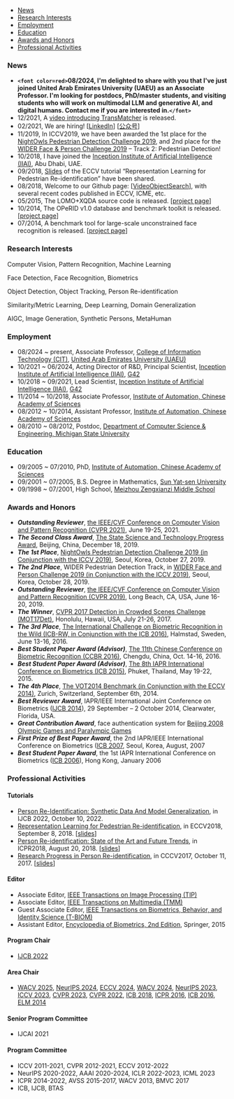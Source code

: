 * [News](#News)
* [Research Interests](#research-interests)
* [Employment](#Employment)
* [Education](#Education)
* [Awards and Honors](#awards-and-Honors)
* [Professional Activities](#professional-activities)

### News

* **`<font color=red>`08/2024, I'm delighted to share with you that I've just joined United Arab Emirates University (UAEU) as an Associate Professor. I'm looking for postdocs, PhD/master students, and visiting students who will work on multimodal LLM and generative AI, and digital humans. Contact me if you are interested in.`</font>`**
* 12/2021, A [video introducing TransMatcher](https://slideslive.com/38966920) is released.
* 02/2021, We are hiring! [[LinkedIn](https://www.linkedin.com/hiring/jobs/2425922397/detail/)] [[公众号](https://mp.weixin.qq.com/s/G-Cja7ngMYskFyCj6CTVdg)]
* 11/2019, In ICCV2019, we have been awarded the 1st place for the [NightOwls Pedestrian Detection Challenge 2019](https://www.nightowls-dataset.org/nightowls-competition-2019/), and 2nd place for the [WIDER Face &amp; Person Challenge 2019](https://wider-challenge.org/2019.html) – Track 2: Pedestrian Detection!
* 10/2018, I have joined the [Inception Institute of Artificial Intelligence (IIAI)](http://www.inceptioniai.org/), Abu Dhabi, UAE.
* 09/2018, [Slides](doc/prid.turtorial.eccv2018.pdf) of the ECCV tutorial “Representation Learning for Pedestrian Re-identification” have been shared.
* 08/2018, Welcome to our Github page: [[VideoObjectSearch](https://github.com/VideoObjectSearch)], with several recent codes published in ECCV, ICME, etc.
* 05/2015, The LOMO+XQDA source code is released. [[project page](projects/Person_Re-identification_by_Local_Maximal_Occurrence_Representation_and_Metric_Learning.md)]
* 10/2014, The OPeRID v1.0 database and benchmark toolkit is released. [[project page](projects/Open-set_Person_Re-identification_Database_and_Evaluation_v1.0.md)]
* 07/2014, A benchmark tool for large-scale unconstrained face recognition is released. [[project page](projects/Benchmark_of_Large-scale_Unconstrained_Face_Recognition.md)]

### Research Interests

Computer Vision, Pattern Recognition, Machine Learning

Face Detection, Face Recognition, Biometrics

Object Detection, Object Tracking, Person Re-identification

Similarity/Metric Learning, Deep Learning, Domain Generalization

AIGC, Image Generation, Synthetic Persons, MetaHuman

### Employment

* 08/2024 ~ present, Associate Professor, [College of Information Technology (CIT)](https://www.uaeu.ac.ae/en/cit/), [United Arab Emirates University (UAEU)](https://www.uaeu.ac.ae/)
* 10/2021 ~ 06/2024, Acting Director of R&D, Principal Scientist, [Inception Institute of Artificial Intelligence (IIAI)](http://www.inceptioniai.org/), [G42](https://g42.ai/)
* 10/2018 ~ 09/2021, Lead Scientist, [Inception Institute of Artificial Intelligence (IIAI)](http://www.inceptioniai.org/), [G42](https://g42.ai/)
* 11/2014 ~ 10/2018, Associate Professor, [Institute of Automation, Chinese Academy of Sciences](http://www.ia.ac.cn/)
* 08/2012 ~ 10/2014, Assistant Professor, [Institute of Automation, Chinese Academy of Sciences](http://www.ia.ac.cn/)
* 08/2010 ~ 08/2012, Postdoc, [Department of Computer Science &amp; Engineering, Michigan State University](http://www.cse.msu.edu/)

### Education

* 09/2005 ~ 07/2010, PhD, [Institute of Automation, Chinese Academy of Sciences](http://www.ia.ac.cn/)
* 09/2001 ~ 07/2005, B.S. Degree in Mathematics, [Sun Yat-sen University](http://www.sysu.edu.cn/)
* 09/1998 ~ 07/2001, High School, [Meizhou Zengxianzi Middle School](http://www.mzxz.cn/)

### Awards and Honors

* ***Outstanding Reviewer***, [the IEEE/CVF Conference on Computer Vision and Pattern Recognition (CVPR 2021)](http://cvpr2021.thecvf.com/node/184), June 19-25, 2021.
* ***The Second Class Award***, [The State Science and Technology Progress Award](http://www.most.gov.cn/ztzl/gjkxjsjldh/jldh2019/jldh19jlgg/202001/t20200103_150916.htm), Beijing, China, December 18, 2019.
* ***The 1st Place***, [NightOwls Pedestrian Detection Challenge 2019 (in Conjunction with the ICCV 2019)](https://sites.google.com/view/cvrsuad/), Seoul, Korea, October 27, 2019.
* ***The 2nd Place***, WIDER Pedestrian Detection Track, in [WIDER Face and Person Challenge 2019 (in Conjunction with the ICCV 2019)](http://wider-challenge.org/2019.html), Seoul, Korea, October 28, 2019.
* ***Outstanding Reviewer***, [the IEEE/CVF Conference on Computer Vision and Pattern Recognition (CVPR 2019)](http://cvpr2019.thecvf.com/files/CVPR_2019_Program_Guide.pdf), Long Beach, CA, USA, June 16-20, 2019.
* ***The Winner***, [CVPR 2017 Detection in Crowded Scenes Challenge (MOT17Det)](https://motchallenge.net/workshops/bmtt-pets2017/tracking.html), Honolulu, Hawaii, USA, July 21-26, 2017.
* ***The 3rd Place***, [The International Challenge on Biometric Recognition in the Wild (ICB-RW, in Conjunction with the ICB 2016)](http://icbrw.di.ubi.pt/), Halmstad, Sweden, June 13-16, 2016.
* ***Best Student Paper Award (Advisor)***, [The 11th Chinese Conference on Biometric Recognition (CCBR 2016)](http://www.wisesoft.com.cn/ccbr2016/), Chengdu, China, Oct. 14-16, 2016.
* ***Best Student Paper Award (Advisor)***, [The 8th IAPR International Conference on Biometrics (ICB 2015)](http://icb2015.org/), Phuket, Thailand, May 19-22, 2015.
* ***The 4th Place***, [The VOT2014 Benchmark (in Conjunction with the ECCV 2014)](http://votchallenge.net/vot2014/), Zurich, Switzerland, September 6th, 2014.
* ***Best Reviewer Award***, IAPR/IEEE International Joint Conference on Biometrics ([IJCB 2014](http://ijcb2014.org/)), 29 September – 2 October 2014, Clearwater, Florida, USA.
* ***Great Contribution Award***, face authentication system for [Beijing 2008 Olympic Games and Paralympic Games](http://www.beijing2008.cn/English/)
* ***First Prize of Best Paper Award***, the 2nd IAPR/IEEE International Conference on Biometrics ([ICB 2007](http://image.korea.ac.kr/ICB2007/), Seoul, Korea, August, 2007
* ***Best Student Paper Award***, the 1st IAPR International Conference on Biometrics ([ICB 2006](http://www4.comp.polyu.edu.hk/~icba/)), Hong Kong, January 2006

### Professional Activities

#### Tutorials

* [Person Re-Identification: Synthetic Data And Model Generalization](https://ieee-biometrics.org/ijcb2022/#/tutorials), in IJCB 2022, October 10, 2022.
* [Representation Learning for Pedestrian Re-identification](https://eccv2018.org/program/workshops_tutorials/), in ECCV2018, September 8, 2018. [[slides](doc/prid.turtorial.eccv2018.pdf)]
* [Person Re-identification: State of the Art and Future Trends](https://iapr.org/archives/icpr2018/index.php%3Fm=content&c=index&a=show&catid=47&id=6.html), in ICPR2018, August 20, 2018. [[slides](https://liaosc.files.wordpress.com/2019/01/prid.turtorial.icpr2018.pdf)]
* [Research Progress in Person Re-identification](https://mp.weixin.qq.com/s/sLrCdh5bqLWnduCSLMuRCg), in CCCV2017, October 11, 2017. [[slides](https://liaosc.files.wordpress.com/2019/01/prid.turtorial.cccv2017.pdf)]

#### Editor

* Associate Editor, [IEEE Transactions on Image Processing (TIP)](https://signalprocessingsociety.org/publications-resources/ieee-transactions-image-processing)
* Associate Editor, [IEEE Transactions on Multimedia (TMM)](https://signalprocessingsociety.org/publications-resources/ieee-transactions-multimedia)
* Guest Associate Editor, [IEEE Transactions on Biometrics, Behavior, and Identity Science (T-BIOM)](https://tbiom.ieee-biometrics.org/)
* Assistant Editor, [Encyclopedia of Biometrics, 2nd Edition](http://refworks.springer.com/biometrics), Springer, 2015

#### Program Chair

* [IJCB 2022](https://ijcb2022.org/#/)

#### Area Chair

* [WACV 2025](https://wacv2025.thecvf.com/), [NeurIPS 2024](https://neurips.cc/Conferences/2024), [ECCV 2024](https://eccv2024.ecva.net/), [WACV 2024](https://wacv2024.thecvf.com/), [NeurIPS 2023](https://neurips.cc/Conferences/2023), [ICCV 2023](http://iccv2023.thecvf.com/), [CVPR 2023](http://cvpr2023.thecvf.com/), [CVPR 2022](http://cvpr2022.thecvf.com/), [ICB 2018](http://icb2018.org/), [ICPR 2016](http://www.icpr2016.org/site/), [ICB 2016](http://icb2016.hh.se/), [ELM 2014](http://elm2014.extreme-learning-machines.org/)

#### Senior Program Committee

* IJCAI 2021

#### Program Committee

* ICCV 2011-2021, CVPR 2012-2021, ECCV 2012-2022
* NeurIPS 2020-2022, AAAI 2020-2024, ICLR 2022-2023, ICML 2023
* ICPR 2014-2022, AVSS 2015-2017, WACV 2013, BMVC 2017
* ICB, IJCB, BTAS

<!-- #### Journal Reviewer
* IEEE Transactions: [TPAMI](http://www.computer.org/tpami), [TIP](http://www.signalprocessingsociety.org/publications/periodicals/image-processing/), [TNNLS](http://cis.ieee.org/ieee-transactions-on-neural-networks-and-learning-systems.html), [TSMC-B](http://www.ieee-smc.org/publications/index.html), [TCSVT](http://tcsvt.polito.it/), [TIFS](http://www.signalprocessingsociety.org/publications/periodicals/forensics/), [TMM](https://signalprocessingsociety.org/publications-resources/ieee-transactions-multimedia)
* Elsevier Journals: [PR](http://ees.elsevier.com/pr/), [INS](http://ees.elsevier.com/ins/), [CVIU](http://ees.elsevier.com/cviu/), [IVC](http://www.journals.elsevier.com/image-and-vision-computing/), [Neurocomputing](http://www.journals.elsevier.com/neurocomputing/)
* Springer Journals: [IJCV](http://www.springer.com/computer/image+processing/journal/11263), [MVAP](http://www.springer.com/computer/image+processing/journal/138), [SIVP](http://www.springer.com/engineering/signals/journal/11760)
* Others:  [Sensors](http://www.mdpi.com/journal/sensors), [JIVP](http://jivp.eurasipjournals.com/) -->
